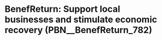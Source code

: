 # BenefReturn: __Support local businesses and stimulate economic recovery__ (PBN__BenefReturn_782)

